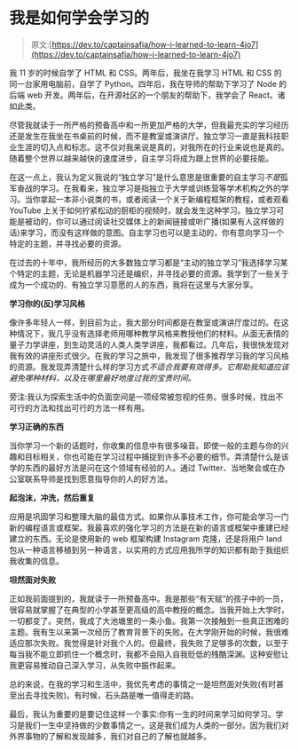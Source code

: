 # 我是如何学会学习的

> 原文:[https://dev.to/captainsafia/how-i-learned-to-learn-4jo7](https://dev.to/captainsafia/how-i-learned-to-learn-4jo7)

我 11 岁的时候自学了 HTML 和 CSS。两年后，我坐在我学习 HTML 和 CSS 的同一台家用电脑前，自学了 Python。四年后，我在导师的帮助下学习了 Node 的后端 web 开发。两年后，在开源社区的一个朋友的帮助下，我学会了 React。诸如此类。

尽管我就读于一所严格的预备高中和一所更加严格的大学，但我最充实的学习经历还是发生在我坐在书桌前的时候，而不是教室或演讲厅。独立学习一直是我科技职业生涯的切入点和标志。这不仅对我来说是真的，对我所在的行业来说也是真的。随着整个世界以越来越快的速度进步，自主学习将成为跟上世界的必要技能。

在这一点上，我认为定义我说的“独立学习”是什么意思是很重要的自主学习*不是*孤军奋战的学习。在我看来，独立学习是指独立于大学或训练营等学术机构之外的学习。当你拿起一本非小说类的书，或者阅读一个关于新编程框架的教程，或者观看 YouTube 上关于如何拧紧松动的厨柜的视频时，就会发生这种学习。独立学习可能是被动的，你可以通过阅读社交媒体上的新闻链接或听广播(如果有人这样做的话)来学习，而没有这样做的意图。自主学习也可以是主动的，你有意向学习一个特定的主题，并寻找必要的资源。

在过去的十年中，我所经历的大多数独立学习都是“主动的独立学习”我选择学习某个特定的主题，无论是机器学习还是编织，并寻找必要的资源。我学到了一些关于成为一个成功的、有独立学习意愿的人的东西，我将在这里与大家分享。

**学习你的(反)学习风格**

像许多年轻人一样，到目前为止，我大部分时间都是在教室或演讲厅度过的。在这种情况下，我几乎没有选择老师用哪种教学风格来教授他们的材料。从面无表情的量子力学讲座，到生动灵活的人类人类学讲座，我都看过。几年后，我很快发现对我有效的讲座形式很少。在我的学习之旅中，我发现了很多推荐学习我的学习风格的资源。我发现弄清楚什么样的学习方式*不适合我要有效得多。它帮助我知道应该避免哪种材料，以及在哪里最好地度过我的宝贵时间。*

旁注:我认为探索生活中的负面空间是一项经常被忽视的任务。很多时候，找出不可行的方法和找出可行的方法一样有用。

**学习正确的东西**

当你学习一个新的话题时，你收集的信息中有很多噪音。即使一般的主题与你的兴趣和目标相关，你也可能在学习过程中捕捉到许多不必要的细节。弄清楚什么是该学的东西的最好方法是问在这个领域有经验的人。通过 Twitter、当地聚会或在办公室联系导师是找到愿意指导你的人的好方法。

**起泡沫，冲洗，然后重复**

应用是巩固学习和整理大脑的最佳方式。如果你从事技术工作，你可能会学习一门新的编程语言或框架。我最喜欢的强化学习的方法是在新的语言或框架中重建已经建立的东西。无论是使用新的 web 框架构建 Instagram 克隆，还是将用户 land 包从一种语言移植到另一种语言，以实用的方式应用我所学的知识都有助于我组织我收集的信息。

**坦然面对失败**

正如我前面提到的，我就读于一所预备高中。我是那些“有天赋”的孩子中的一员，很容易就掌握了在典型的小学甚至更高级的高中教授的概念。当我开始上大学时，一切都变了。突然，我成了大池塘里的一条小鱼。我第一次接触到一些真正困难的主题。我有生以来第一次经历了教育背景下的失败。在大学刚开始的时候，我很难适应那次失败。我觉得是针对我个人的。但最终，我失败了足够多的次数，以至于每当我不能立即抓住一个概念时，我都不会陷入自我贬低的残酷深渊。这种安慰让我更容易推动自己深入学习，从失败中振作起来。

总的来说，在我的学习和生活中，我优先考虑的事情之一是坦然面对失败(有时甚至出去寻找失败)。有时候，石头路是唯一值得走的路。

最后，我认为重要的是要记住这样一个事实:你有一生的时间来学习如何学习。学习是我们一生中坚持做的少数事情之一。这是我们成为人类的一部分。因为我们对外界事物的了解和发现越多，我们对自己的了解也就越多。